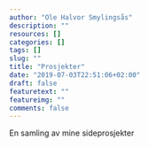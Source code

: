 ```yaml
---
author: "Ole Halvor Smylingsås"
description: ""
resources: []
categories: []
tags: []  
slug: ""
title: "Prosjekter"
date: "2019-07-03T22:51:06+02:00"
draft: false
featuretext: ""
featureimg: ""
comments: false
---
```



En samling av mine sideprosjekter
